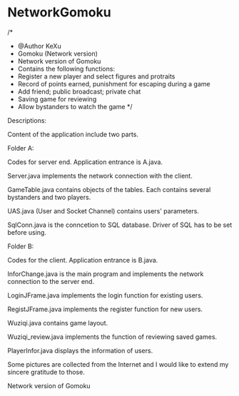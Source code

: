 NetworkGomoku
=============
/*
 * @Author KeXu
 * Gomoku (Network version)
 * Network version of Gomoku
 * Contains the following functions:
 * Register a new player and select figures and protraits
 * Record of points earned, punishment for escaping during a game
 * Add friend; public broadcast; private chat
 * Saving game for reviewing
 * Allow bystanders to watch the game
 */


Descriptions:

Content of the application include two parts.

Folder A:

Codes for server end. Application entrance is A.java. 

Server.java implements the network connection with the client.

GameTable.java contains objects of the tables. Each contains several bystanders and two players.

UAS.java (User and Socket Channel) contains users' parameters.

SqlConn.java is the conncetion to SQL database. Driver of SQL has to be set before using. 


Folder B:

Codes for the client. Application  entrance is B.java.

InforChange.java is the main program and implements the network connection to the server end.

LoginJFrame.java implements the login function for existing users.

RegistJFrame.java implements the register function for new users.

Wuziqi.java contains game layout.

Wuziqi_review.java implements the function of reviewing saved games.

PlayerInfor.java displays the information of users.


Some pictures are collected from the Internet and I would like to extend my sincere gratitude to those.


Network version of Gomoku
